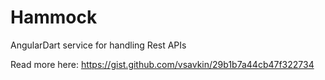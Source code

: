 # Hammock

AngularDart service for handling Rest APIs

Read more here:
https://gist.github.com/vsavkin/29b1b7a44cb47f322734